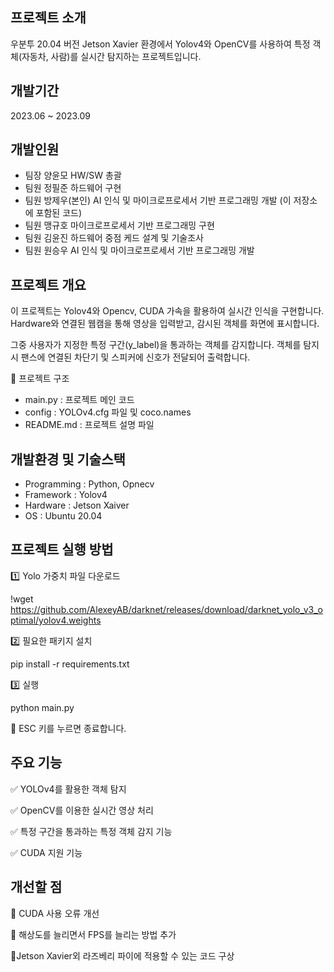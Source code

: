 ## 프로젝트 소개
우분투 20.04 버전 Jetson Xavier 환경에서 Yolov4와 OpenCV를 사용하여 특정 객체(자동차, 사람)를 실시간 탐지하는 프로젝트입니다.

## 개발기간
2023.06 ~ 2023.09

## 개발인원
- 팀장 양윤모 HW/SW 총괄 
- 팀원 정필준 하드웨어 구현 
- 팀원 방제우(본인) AI 인식 및 마이크로프로세서 기반 프로그래밍 개발 (이 저장소에 포함된 코드)
- 팀원 맹규호 마이크로프로세서 기반 프로그래밍 구현
- 팀원 김윤진 하드웨어 중점 케드 설계 및 기술조사
- 팀원 원승우 AI 인식 및 마이크로프로세서 기반 프로그래밍 개발
  
## 프로젝트 개요
이 프로젝트는 Yolov4와 Opencv, CUDA 가속을 활용하여 실시간 인식을 구현합니다.
Hardware와 연결된 웹캠을 통해 영상을 입력받고, 감시된 객체를 화면에 표시합니다. 

그중 사용자가 지정한 특정 구간(y_label)을 통과하는 객체를 감지합니다.
객체를 탐지시 팬스에 연결된 차단기 및 스피커에 신호가 전달되어 출력합니다.

🔹 프로젝트 구조
  - main.py : 프로젝트 메인 코드
  - config : YOLOv4.cfg 파일 및 coco.names
  - README.md : 프로젝트 설명 파일


## 개발환경 및 기술스택
- Programming : Python, Opnecv
- Framework : Yolov4
- Hardware : Jetson Xaiver
- OS : Ubuntu 20.04

## 프로젝트 실행 방법

1️⃣ Yolo 가중치 파일 다운로드

!wget https://github.com/AlexeyAB/darknet/releases/download/darknet_yolo_v3_optimal/yolov4.weights

2️⃣ 필요한 패키지 설치

pip install -r requirements.txt

3️⃣ 실행

python main.py

📌 ESC 키를 누르면 종료합니다.
   
## 주요 기능
✅ YOLOv4를 활용한 객체 탐지


✅ OpenCV를 이용한 실시간 영상 처리


✅ 특정 구간을 통과하는 특정 객체 감지 기능


✅ CUDA 지원 기능

## 개선할 점 
🔹 CUDA 사용 오류 개선

🔹 해상도를 늘리면서 FPS를 늘리는 방법 추가

🔹Jetson Xavier외 라즈베리 파이에 적용할 수 있는 코드 구상 
